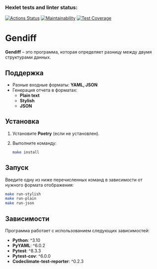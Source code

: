 ### Hexlet tests and linter status:
[![Actions Status](https://github.com/Gamabyta24/python-project-50/actions/workflows/hexlet-check.yml/badge.svg)](https://github.com/Gamabyta24/python-project-50/actions)
[![Maintainability](https://api.codeclimate.com/v1/badges/64cbc6d8086ea5653313/maintainability)](https://codeclimate.com/github/Gamabyta24/python-project-50/maintainability)
[![Test Coverage](https://api.codeclimate.com/v1/badges/64cbc6d8086ea5653313/test_coverage)](https://codeclimate.com/github/Gamabyta24/python-project-50/test_coverage)


# Gendiff

**Gendiff** – это программа, которая определяет разницу между двумя структурами данных.

## Поддержка

- Разные входные форматы: **YAML, JSON**
- Генерация отчета в форматах:
  - **Plain text**  
  - **Stylish**  
  - **JSON**  

## Установка

1. Установите **Poetry** (если не установлен).
2. Выполните команду:

   ```sh
   make install
   ```

## Запуск

Введите одну из ниже перечисленных команд в зависимости от нужного формата отображения:

```sh
make run-stylish
make run-plain
make run-json
```

## Зависимости

Программа работает с использованием следующих зависимостей:

- **Python**: ^3.10
- **PyYAML**: ^6.0.2
- **Pytest**: ^8.3.3
- **Pytest-cov**: ^6.0.0
- **Codeclimate-test-reporter**: ^0.2.3





